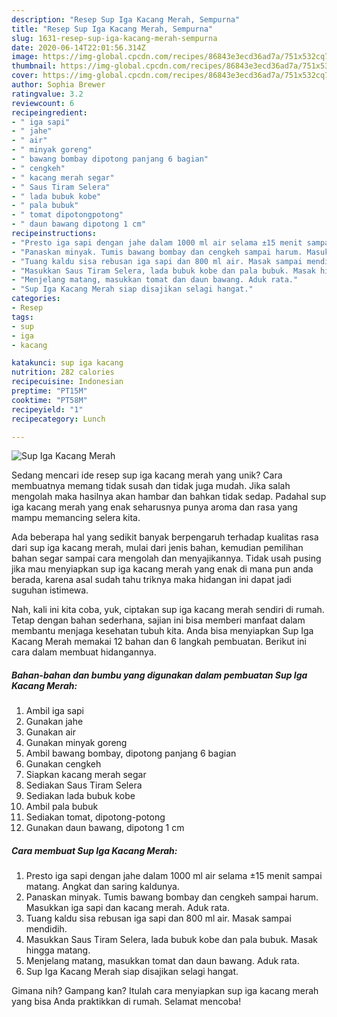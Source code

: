 ```yaml
---
description: "Resep Sup Iga Kacang Merah, Sempurna"
title: "Resep Sup Iga Kacang Merah, Sempurna"
slug: 1631-resep-sup-iga-kacang-merah-sempurna
date: 2020-06-14T22:01:56.314Z
image: https://img-global.cpcdn.com/recipes/86843e3ecd36ad7a/751x532cq70/sup-iga-kacang-merah-foto-resep-utama.jpg
thumbnail: https://img-global.cpcdn.com/recipes/86843e3ecd36ad7a/751x532cq70/sup-iga-kacang-merah-foto-resep-utama.jpg
cover: https://img-global.cpcdn.com/recipes/86843e3ecd36ad7a/751x532cq70/sup-iga-kacang-merah-foto-resep-utama.jpg
author: Sophia Brewer
ratingvalue: 3.2
reviewcount: 6
recipeingredient:
- " iga sapi"
- " jahe"
- " air"
- " minyak goreng"
- " bawang bombay dipotong panjang 6 bagian"
- " cengkeh"
- " kacang merah segar"
- " Saus Tiram Selera"
- " lada bubuk kobe"
- " pala bubuk"
- " tomat dipotongpotong"
- " daun bawang dipotong 1 cm"
recipeinstructions:
- "Presto iga sapi dengan jahe dalam 1000 ml air selama ±15 menit sampai matang. Angkat dan saring kaldunya."
- "Panaskan minyak. Tumis bawang bombay dan cengkeh sampai harum. Masukkan iga sapi dan kacang merah. Aduk rata."
- "Tuang kaldu sisa rebusan iga sapi dan 800 ml air. Masak sampai mendidih."
- "Masukkan Saus Tiram Selera, lada bubuk kobe dan pala bubuk. Masak hingga matang."
- "Menjelang matang, masukkan tomat dan daun bawang. Aduk rata."
- "Sup Iga Kacang Merah siap disajikan selagi hangat."
categories:
- Resep
tags:
- sup
- iga
- kacang

katakunci: sup iga kacang 
nutrition: 282 calories
recipecuisine: Indonesian
preptime: "PT15M"
cooktime: "PT58M"
recipeyield: "1"
recipecategory: Lunch

---
```



![Sup Iga Kacang Merah](https://img-global.cpcdn.com/recipes/86843e3ecd36ad7a/751x532cq70/sup-iga-kacang-merah-foto-resep-utama.jpg)

Sedang mencari ide resep sup iga kacang merah yang unik? Cara membuatnya memang tidak susah dan tidak juga mudah. Jika salah mengolah maka hasilnya akan hambar dan bahkan tidak sedap. Padahal sup iga kacang merah yang enak seharusnya punya aroma dan rasa yang mampu memancing selera kita.



Ada beberapa hal yang sedikit banyak berpengaruh terhadap kualitas rasa dari sup iga kacang merah, mulai dari jenis bahan, kemudian pemilihan bahan segar sampai cara mengolah dan menyajikannya. Tidak usah pusing jika mau menyiapkan sup iga kacang merah yang enak di mana pun anda berada, karena asal sudah tahu triknya maka hidangan ini dapat jadi suguhan istimewa.


Nah, kali ini kita coba, yuk, ciptakan sup iga kacang merah sendiri di rumah. Tetap dengan bahan sederhana, sajian ini bisa memberi manfaat dalam membantu menjaga kesehatan tubuh kita. Anda bisa menyiapkan Sup Iga Kacang Merah memakai 12 bahan dan 6 langkah pembuatan. Berikut ini cara dalam membuat hidangannya.

<!--inarticleads1-->

##### Bahan-bahan dan bumbu yang digunakan dalam pembuatan Sup Iga Kacang Merah:

1. Ambil  iga sapi
1. Gunakan  jahe
1. Gunakan  air
1. Gunakan  minyak goreng
1. Ambil  bawang bombay, dipotong panjang 6 bagian
1. Gunakan  cengkeh
1. Siapkan  kacang merah segar
1. Sediakan  Saus Tiram Selera
1. Sediakan  lada bubuk kobe
1. Ambil  pala bubuk
1. Sediakan  tomat, dipotong-potong
1. Gunakan  daun bawang, dipotong 1 cm




<!--inarticleads2-->

##### Cara membuat Sup Iga Kacang Merah:

1. Presto iga sapi dengan jahe dalam 1000 ml air selama ±15 menit sampai matang. Angkat dan saring kaldunya.
1. Panaskan minyak. Tumis bawang bombay dan cengkeh sampai harum. Masukkan iga sapi dan kacang merah. Aduk rata.
1. Tuang kaldu sisa rebusan iga sapi dan 800 ml air. Masak sampai mendidih.
1. Masukkan Saus Tiram Selera, lada bubuk kobe dan pala bubuk. Masak hingga matang.
1. Menjelang matang, masukkan tomat dan daun bawang. Aduk rata.
1. Sup Iga Kacang Merah siap disajikan selagi hangat.




Gimana nih? Gampang kan? Itulah cara menyiapkan sup iga kacang merah yang bisa Anda praktikkan di rumah. Selamat mencoba!
